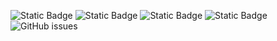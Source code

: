 ![Static Badge](https://img.shields.io/badge/blacklists-60-000000) ![Static Badge](https://img.shields.io/badge/blacklisted-2864057-cc0000) ![Static Badge](https://img.shields.io/badge/whitelisted-2242-00CC00) ![Static Badge](https://img.shields.io/badge/streaming_blacklist-28107-000000) ![GitHub issues](https://img.shields.io/github/issues/fabriziosalmi/blacklists)
